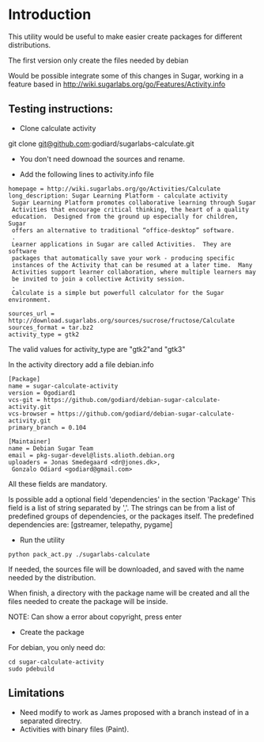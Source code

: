 Introduction
============

This utility would be useful to make easier create packages
for different distributions.

The first version only create the files needed by debian

Would be possible integrate some of this changes in Sugar,
working in a feature based in http://wiki.sugarlabs.org/go/Features/Activity.info

Testing instructions:
--------------------

* Clone calculate activity

git clone git@github.com:godiard/sugarlabs-calculate.git

* You don't need downoad the sources and rename.

* Add the following lines to activity.info file

```
homepage = http://wiki.sugarlabs.org/go/Activities/Calculate
long_description: Sugar Learning Platform - calculate activity
 Sugar Learning Platform promotes collaborative learning through Sugar
 Activities that encourage critical thinking, the heart of a quality
 education.  Designed from the ground up especially for children, Sugar
 offers an alternative to traditional “office-desktop” software.
 .
 Learner applications in Sugar are called Activities.  They are software
 packages that automatically save your work - producing specific
 instances of the Activity that can be resumed at a later time.  Many
 Activities support learner collaboration, where multiple learners may
 be invited to join a collective Activity session.
 .
 Calculate is a simple but powerfull calculator for the Sugar environment.

sources_url = http://download.sugarlabs.org/sources/sucrose/fructose/Calculate
sources_format = tar.bz2
activity_type = gtk2
```
The valid values for activity_type are "gtk2"and "gtk3"

In the activity directory add a file debian.info

```
[Package]
name = sugar-calculate-activity
version = 0godiard1
vcs-git = https://github.com/godiard/debian-sugar-calculate-activity.git
vcs-browser = https://github.com/godiard/debian-sugar-calculate-activity.git
primary_branch = 0.104

[Maintainer]
name = Debian Sugar Team
email = pkg-sugar-devel@lists.alioth.debian.org
uploaders = Jonas Smedegaard <dr@jones.dk>,
 Gonzalo Odiard <godiard@gmail.com>
```

All these fields are mandatory.

Is possible add a optional field 'dependencies' in the section 'Package'
This field is a list of string separated by ','. The strings can be from a list
of predefined groups of dependencies, or the packages itself.
The predefined dependencies are: [gstreamer, telepathy, pygame]

* Run the utility

```
python pack_act.py ./sugarlabs-calculate
```
If needed, the sources file will be downloaded, and saved with the name needed by the distribution.

When finish, a directory with the package name will be created and all the files needed to create the package will be inside.

NOTE: Can show a error about copyright, press enter

* Create the package

For debian, you only need do:

```
cd sugar-calculate-activity
sudo pdebuild
```

Limitations
-----------

* Need modify to work as James proposed with a branch instead of in a separated directry.
* Activities with binary files (Paint).
